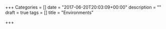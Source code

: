 +++
Categories = []
date = "2017-06-20T20:03:09+00:00"
description = ""
draft = true
tags = []
title = "Environments"

+++
